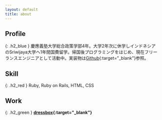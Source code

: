 ```yaml
---
layout: default
title: about
---
```


## Profile
{: .h2_blue }
慶應義塾大学総合政策学部4年。大学2年次に休学しインドネシアのSriwijaya大学へ1年間国費留学。帰国後プログラミングをはじめ、現在フリーランスエンジニアとして活動中。実装物は[Github](https://github.com/hc0208){:target="_blank"}参照。

## Skill
{: .h2_red }
Ruby, Ruby on Rails, HTML, CSS

## Work
{: .h2_green }
**[dressbox](https://dressbox.jp/){:target="_blank"}**
